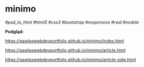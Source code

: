 # minimo

 *#psd_to_html #html5 #css3 #bootstrap #responsive #rwd #mobile*

**Podgląd:**

https://gawlaswebdevportfolio.github.io/minimo/index.html

https://gawlaswebdevportfolio.github.io/minimo/article.html

https://gawlaswebdevportfolio.github.io/minimo/article-side.html
